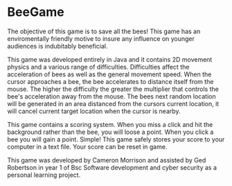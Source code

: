 # BeeGame
The objective of this game is to save all the bees!
This game has an enviromentally friendly motive to insure any influence on younger audiences is indubitably beneficial.

This game was developed entirely in Java and it contains 2D movement physics and a various range of difficulties.
Difficulties affect the acceleration of bees as well as the general movement speed. 
When the cursor approaches a bee, the bee accelerates to distance itself from the mouse.
The higher the difficulty the greater the multiplier that controls the bee's acceleration away from the mouse. 
The bees next random location will be generated in an area distanced from the cursors current location, it will cancel current target location when the cursor is nearby. 

This game contains a scoring system. When you miss a click and hit the background rather than the bee, you will loose a point. When you click a bee you will gain a point. Simple!
This game safely stores your score to your computer in a text file. Your score can be reset in game.

This game was developed by Cameron Morrison and assisted by Ged Robertson in year 1 of Bsc Software development and cyber security as a personal learning project.


